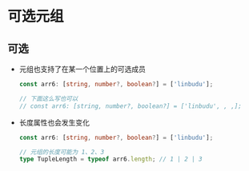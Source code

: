# 可选元组

## 可选

  - 元组也支持了在某一个位置上的可选成员

    ```ts
    const arr6: [string, number?, boolean?] = ['linbudu'];

    // 下面这么写也可以
    // const arr6: [string, number?, boolean?] = ['linbudu', , ,];
    ```

  - 长度属性也会发生变化

    ```ts
    const arr6: [string, number?, boolean?] = ['linbudu'];

    // 元组的长度可能为 1、2、3
    type TupleLength = typeof arr6.length; // 1 | 2 | 3
    ```
